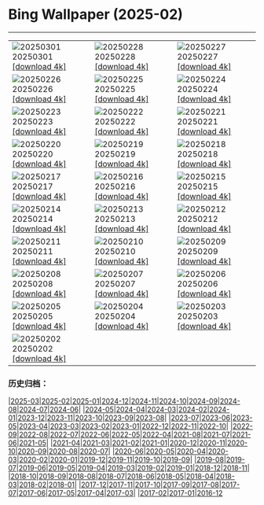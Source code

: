 # Bing Wallpaper (2025-02)
**************

<table><tr><td><img class="wallpaper" src="https://www.bing.com/th?id=OHR.MaligneLakeJasper_IT-IT4481289877_1920x1080.jpg" alt="20250301"> 20250301 <a href="https://www.bing.com/th?id=OHR.MaligneLakeJasper_IT-IT4481289877_UHD.jpg">[download 4k]</a></td><td><img class="wallpaper" src="https://www.bing.com/th?id=OHR.BhutanMonastery_IT-IT9860257157_1920x1080.jpg" alt="20250228"> 20250228 <a href="https://www.bing.com/th?id=OHR.BhutanMonastery_IT-IT9860257157_UHD.jpg">[download 4k]</a></td><td><img class="wallpaper" src="https://www.bing.com/th?id=OHR.PolarCub_IT-IT9763636877_1920x1080.jpg" alt="20250227"> 20250227 <a href="https://www.bing.com/th?id=OHR.PolarCub_IT-IT9763636877_UHD.jpg">[download 4k]</a></td></tr><tr><td><img class="wallpaper" src="https://www.bing.com/th?id=OHR.ArgyllStalker_IT-IT3265254164_1920x1080.jpg" alt="20250226"> 20250226 <a href="https://www.bing.com/th?id=OHR.ArgyllStalker_IT-IT3265254164_UHD.jpg">[download 4k]</a></td><td><img class="wallpaper" src="https://www.bing.com/th?id=OHR.MilanFashionWeek_IT-IT9622143512_1920x1080.jpg" alt="20250225"> 20250225 <a href="https://www.bing.com/th?id=OHR.MilanFashionWeek_IT-IT9622143512_UHD.jpg">[download 4k]</a></td><td><img class="wallpaper" src="https://www.bing.com/th?id=OHR.BryceHoodoos_IT-IT9552861475_1920x1080.jpg" alt="20250224"> 20250224 <a href="https://www.bing.com/th?id=OHR.BryceHoodoos_IT-IT9552861475_UHD.jpg">[download 4k]</a></td></tr><tr><td><img class="wallpaper" src="https://www.bing.com/th?id=OHR.MtFujiSunrise_IT-IT9440772477_1920x1080.jpg" alt="20250223"> 20250223 <a href="https://www.bing.com/th?id=OHR.MtFujiSunrise_IT-IT9440772477_UHD.jpg">[download 4k]</a></td><td><img class="wallpaper" src="https://www.bing.com/th?id=OHR.StLouisArch_IT-IT9390622803_1920x1080.jpg" alt="20250222"> 20250222 <a href="https://www.bing.com/th?id=OHR.StLouisArch_IT-IT9390622803_UHD.jpg">[download 4k]</a></td><td><img class="wallpaper" src="https://www.bing.com/th?id=OHR.BattagliaDiPavia_IT-IT9266388577_1920x1080.jpg" alt="20250221"> 20250221 <a href="https://www.bing.com/th?id=OHR.BattagliaDiPavia_IT-IT9266388577_UHD.jpg">[download 4k]</a></td></tr><tr><td><img class="wallpaper" src="https://www.bing.com/th?id=OHR.CanadaDeer_IT-IT6705566058_1920x1080.jpg" alt="20250220"> 20250220 <a href="https://www.bing.com/th?id=OHR.CanadaDeer_IT-IT6705566058_UHD.jpg">[download 4k]</a></td><td><img class="wallpaper" src="https://www.bing.com/th?id=OHR.YungangGrottoes_IT-IT7896461151_1920x1080.jpg" alt="20250219"> 20250219 <a href="https://www.bing.com/th?id=OHR.YungangGrottoes_IT-IT7896461151_UHD.jpg">[download 4k]</a></td><td><img class="wallpaper" src="https://www.bing.com/th?id=OHR.BlueBelize_IT-IT5720382841_1920x1080.jpg" alt="20250218"> 20250218 <a href="https://www.bing.com/th?id=OHR.BlueBelize_IT-IT5720382841_UHD.jpg">[download 4k]</a></td></tr><tr><td><img class="wallpaper" src="https://www.bing.com/th?id=OHR.CatalanPyrenees_IT-IT5630945736_1920x1080.jpg" alt="20250217"> 20250217 <a href="https://www.bing.com/th?id=OHR.CatalanPyrenees_IT-IT5630945736_UHD.jpg">[download 4k]</a></td><td><img class="wallpaper" src="https://www.bing.com/th?id=OHR.HumpbackMother_IT-IT2396976116_1920x1080.jpg" alt="20250216"> 20250216 <a href="https://www.bing.com/th?id=OHR.HumpbackMother_IT-IT2396976116_UHD.jpg">[download 4k]</a></td><td><img class="wallpaper" src="https://www.bing.com/th?id=OHR.Misotsuchi2025_IT-IT7855483347_1920x1080.jpg" alt="20250215"> 20250215 <a href="https://www.bing.com/th?id=OHR.Misotsuchi2025_IT-IT7855483347_UHD.jpg">[download 4k]</a></td></tr><tr><td><img class="wallpaper" src="https://www.bing.com/th?id=OHR.TypicalVenetianRedGold_IT-IT4023171951_1920x1080.jpg" alt="20250214"> 20250214 <a href="https://www.bing.com/th?id=OHR.TypicalVenetianRedGold_IT-IT4023171951_UHD.jpg">[download 4k]</a></td><td><img class="wallpaper" src="https://www.bing.com/th?id=OHR.LakeTyrrell_IT-IT6174481161_1920x1080.jpg" alt="20250213"> 20250213 <a href="https://www.bing.com/th?id=OHR.LakeTyrrell_IT-IT6174481161_UHD.jpg">[download 4k]</a></td><td><img class="wallpaper" src="https://www.bing.com/th?id=OHR.GalapagosIguana_IT-IT5515786764_1920x1080.jpg" alt="20250212"> 20250212 <a href="https://www.bing.com/th?id=OHR.GalapagosIguana_IT-IT5515786764_UHD.jpg">[download 4k]</a></td></tr><tr><td><img class="wallpaper" src="https://www.bing.com/th?id=OHR.PanoramaSanremoFestival_IT-IT5283578356_1920x1080.jpg" alt="20250211"> 20250211 <a href="https://www.bing.com/th?id=OHR.PanoramaSanremoFestival_IT-IT5283578356_UHD.jpg">[download 4k]</a></td><td><img class="wallpaper" src="https://www.bing.com/th?id=OHR.UmbrellaDay_IT-IT1405781799_1920x1080.jpg" alt="20250210"> 20250210 <a href="https://www.bing.com/th?id=OHR.UmbrellaDay_IT-IT1405781799_UHD.jpg">[download 4k]</a></td><td><img class="wallpaper" src="https://www.bing.com/th?id=OHR.AlstromPoint_IT-IT1127096784_1920x1080.jpg" alt="20250209"> 20250209 <a href="https://www.bing.com/th?id=OHR.AlstromPoint_IT-IT1127096784_UHD.jpg">[download 4k]</a></td></tr><tr><td><img class="wallpaper" src="https://www.bing.com/th?id=OHR.SnowySvaneti_IT-IT0719958038_1920x1080.jpg" alt="20250208"> 20250208 <a href="https://www.bing.com/th?id=OHR.SnowySvaneti_IT-IT0719958038_UHD.jpg">[download 4k]</a></td><td><img class="wallpaper" src="https://www.bing.com/th?id=OHR.BlueNorway_IT-IT0515535753_1920x1080.jpg" alt="20250207"> 20250207 <a href="https://www.bing.com/th?id=OHR.BlueNorway_IT-IT0515535753_UHD.jpg">[download 4k]</a></td><td><img class="wallpaper" src="https://www.bing.com/th?id=OHR.WhararikiBeach_IT-IT3025215693_1920x1080.jpg" alt="20250206"> 20250206 <a href="https://www.bing.com/th?id=OHR.WhararikiBeach_IT-IT3025215693_UHD.jpg">[download 4k]</a></td></tr><tr><td><img class="wallpaper" src="https://www.bing.com/th?id=OHR.ScottishSheep_IT-IT3106374740_1920x1080.jpg" alt="20250205"> 20250205 <a href="https://www.bing.com/th?id=OHR.ScottishSheep_IT-IT3106374740_UHD.jpg">[download 4k]</a></td><td><img class="wallpaper" src="https://www.bing.com/th?id=OHR.GoldenBridge_IT-IT2971017940_1920x1080.jpg" alt="20250204"> 20250204 <a href="https://www.bing.com/th?id=OHR.GoldenBridge_IT-IT2971017940_UHD.jpg">[download 4k]</a></td><td><img class="wallpaper" src="https://www.bing.com/th?id=OHR.RibbleheadViaduct_IT-IT3273904446_1920x1080.jpg" alt="20250203"> 20250203 <a href="https://www.bing.com/th?id=OHR.RibbleheadViaduct_IT-IT3273904446_UHD.jpg">[download 4k]</a></td></tr><tr><td><img class="wallpaper" src="https://www.bing.com/th?id=OHR.PortofinoMarathon_IT-IT1822275112_1920x1080.jpg" alt="20250202"> 20250202 <a href="https://www.bing.com/th?id=OHR.PortofinoMarathon_IT-IT1822275112_UHD.jpg">[download 4k]</a></td><td></td><td></td></tr></table>

### 历史归档：

|[2025-03](/../2025-03/2025-03.md)|[2025-02](/2025-02.md)|[2025-01](/../2025-01/2025-01.md)|[2024-12](/../2024-12/2024-12.md)|[2024-11](/../2024-11/2024-11.md)|[2024-10](/../2024-10/2024-10.md)|[2024-09](/../2024-09/2024-09.md)|[2024-08](/../2024-08/2024-08.md)|[2024-07](/../2024-07/2024-07.md)|[2024-06](/../2024-06/2024-06.md)|
|[2024-05](/../2024-05/2024-05.md)|[2024-04](/../2024-04/2024-04.md)|[2024-03](/../2024-03/2024-03.md)|[2024-02](/../2024-02/2024-02.md)|[2024-01](/../2024-01/2024-01.md)|[2023-12](/../2023-12/2023-12.md)|[2023-11](/../2023-11/2023-11.md)|[2023-10](/../2023-10/2023-10.md)|[2023-09](/../2023-09/2023-09.md)|[2023-08](/../2023-08/2023-08.md)|
|[2023-07](/../2023-07/2023-07.md)|[2023-06](/../2023-06/2023-06.md)|[2023-05](/../2023-05/2023-05.md)|[2023-04](/../2023-04/2023-04.md)|[2023-03](/../2023-03/2023-03.md)|[2023-02](/../2023-02/2023-02.md)|[2023-01](/../2023-01/2023-01.md)|[2022-12](/../2022-12/2022-12.md)|[2022-11](/../2022-11/2022-11.md)|[2022-10](/../2022-10/2022-10.md)|
|[2022-09](/../2022-09/2022-09.md)|[2022-08](/../2022-08/2022-08.md)|[2022-07](/../2022-07/2022-07.md)|[2022-06](/../2022-06/2022-06.md)|[2022-05](/../2022-05/2022-05.md)|[2022-04](/../2022-04/2022-04.md)|[2021-08](/../2021-08/2021-08.md)|[2021-07](/../2021-07/2021-07.md)|[2021-06](/../2021-06/2021-06.md)|[2021-05](/../2021-05/2021-05.md)|
|[2021-04](/../2021-04/2021-04.md)|[2021-03](/../2021-03/2021-03.md)|[2021-02](/../2021-02/2021-02.md)|[2021-01](/../2021-01/2021-01.md)|[2020-12](/../2020-12/2020-12.md)|[2020-11](/../2020-11/2020-11.md)|[2020-10](/../2020-10/2020-10.md)|[2020-09](/../2020-09/2020-09.md)|[2020-08](/../2020-08/2020-08.md)|[2020-07](/../2020-07/2020-07.md)|
|[2020-06](/../2020-06/2020-06.md)|[2020-05](/../2020-05/2020-05.md)|[2020-04](/../2020-04/2020-04.md)|[2020-03](/../2020-03/2020-03.md)|[2020-02](/../2020-02/2020-02.md)|[2020-01](/../2020-01/2020-01.md)|[2019-12](/../2019-12/2019-12.md)|[2019-11](/../2019-11/2019-11.md)|[2019-10](/../2019-10/2019-10.md)|[2019-09](/../2019-09/2019-09.md)|
|[2019-08](/../2019-08/2019-08.md)|[2019-07](/../2019-07/2019-07.md)|[2019-06](/../2019-06/2019-06.md)|[2019-05](/../2019-05/2019-05.md)|[2019-04](/../2019-04/2019-04.md)|[2019-03](/../2019-03/2019-03.md)|[2019-02](/../2019-02/2019-02.md)|[2019-01](/../2019-01/2019-01.md)|[2018-12](/../2018-12/2018-12.md)|[2018-11](/../2018-11/2018-11.md)|
|[2018-10](/../2018-10/2018-10.md)|[2018-09](/../2018-09/2018-09.md)|[2018-08](/../2018-08/2018-08.md)|[2018-07](/../2018-07/2018-07.md)|[2018-06](/../2018-06/2018-06.md)|[2018-05](/../2018-05/2018-05.md)|[2018-04](/../2018-04/2018-04.md)|[2018-03](/../2018-03/2018-03.md)|[2018-02](/../2018-02/2018-02.md)|[2018-01](/../2018-01/2018-01.md)|
|[2017-12](/../2017-12/2017-12.md)|[2017-11](/../2017-11/2017-11.md)|[2017-10](/../2017-10/2017-10.md)|[2017-09](/../2017-09/2017-09.md)|[2017-08](/../2017-08/2017-08.md)|[2017-07](/../2017-07/2017-07.md)|[2017-06](/../2017-06/2017-06.md)|[2017-05](/../2017-05/2017-05.md)|[2017-04](/../2017-04/2017-04.md)|[2017-03](/../2017-03/2017-03.md)|
|[2017-02](/../2017-02/2017-02.md)|[2017-01](/../2017-01/2017-01.md)|[2016-12](/../2016-12/2016-12.md)